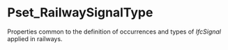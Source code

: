 # Pset_RailwaySignalType

Properties common to the definition of occurrences and types of _IfcSignal_ applied in railways.
<!-- end of short definition -->

